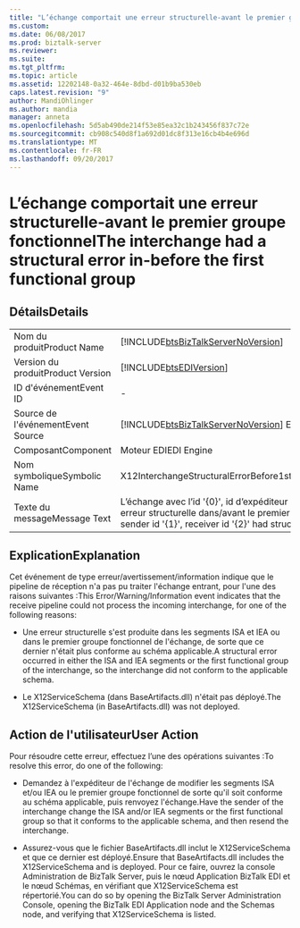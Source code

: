 ```yaml
---
title: "L’échange comportait une erreur structurelle-avant le premier groupe fonctionnel | Documents Microsoft"
ms.custom: 
ms.date: 06/08/2017
ms.prod: biztalk-server
ms.reviewer: 
ms.suite: 
ms.tgt_pltfrm: 
ms.topic: article
ms.assetid: 12202148-0a32-464e-8dbd-d01b9ba530eb
caps.latest.revision: "9"
author: MandiOhlinger
ms.author: mandia
manager: anneta
ms.openlocfilehash: 5d5ab490de214f53e85ea32c1b243456f837c72e
ms.sourcegitcommit: cb908c540d8f1a692d01dc8f313e16cb4b4e696d
ms.translationtype: MT
ms.contentlocale: fr-FR
ms.lasthandoff: 09/20/2017
---
```

# <a name="the-interchange-had-a-structural-error-in-before-the-first-functional-group"></a><span data-ttu-id="d880b-102">L’échange comportait une erreur structurelle-avant le premier groupe fonctionnel</span><span class="sxs-lookup"><span data-stu-id="d880b-102">The interchange had a structural error in-before the first functional group</span></span>
## <a name="details"></a><span data-ttu-id="d880b-103">Détails</span><span class="sxs-lookup"><span data-stu-id="d880b-103">Details</span></span>  
  
|||  
|-|-|  
|<span data-ttu-id="d880b-104">Nom du produit</span><span class="sxs-lookup"><span data-stu-id="d880b-104">Product Name</span></span>|[!INCLUDE[btsBizTalkServerNoVersion](../includes/btsbiztalkservernoversion-md.md)]|  
|<span data-ttu-id="d880b-105">Version du produit</span><span class="sxs-lookup"><span data-stu-id="d880b-105">Product Version</span></span>|[!INCLUDE[btsEDIVersion](../includes/btsediversion-md.md)]|  
|<span data-ttu-id="d880b-106">ID d'événement</span><span class="sxs-lookup"><span data-stu-id="d880b-106">Event ID</span></span>|-|  
|<span data-ttu-id="d880b-107">Source de l'événement</span><span class="sxs-lookup"><span data-stu-id="d880b-107">Event Source</span></span>|[!INCLUDE[btsBizTalkServerNoVersion](../includes/btsbiztalkservernoversion-md.md)]<span data-ttu-id="d880b-108"> EDI</span><span class="sxs-lookup"><span data-stu-id="d880b-108"> EDI</span></span>|  
|<span data-ttu-id="d880b-109">Composant</span><span class="sxs-lookup"><span data-stu-id="d880b-109">Component</span></span>|<span data-ttu-id="d880b-110">Moteur EDI</span><span class="sxs-lookup"><span data-stu-id="d880b-110">EDI Engine</span></span>|  
|<span data-ttu-id="d880b-111">Nom symbolique</span><span class="sxs-lookup"><span data-stu-id="d880b-111">Symbolic Name</span></span>|<span data-ttu-id="d880b-112">X12InterchangeStructuralErrorBefore1stGroup</span><span class="sxs-lookup"><span data-stu-id="d880b-112">X12InterchangeStructuralErrorBefore1stGroup</span></span>|  
|<span data-ttu-id="d880b-113">Texte du message</span><span class="sxs-lookup"><span data-stu-id="d880b-113">Message Text</span></span>|<span data-ttu-id="d880b-114">L’échange avec l’id '{0}', id d’expéditeur « {{1} », id de récepteur « {{2} » comportait une erreur structurelle dans/avant le premier groupe fonctionnel</span><span class="sxs-lookup"><span data-stu-id="d880b-114">The interchange with id '{0}', with sender id '{1}', receiver id '{2}' had structural error in/before the first functional group</span></span>|  
  
## <a name="explanation"></a><span data-ttu-id="d880b-115">Explication</span><span class="sxs-lookup"><span data-stu-id="d880b-115">Explanation</span></span>  
 <span data-ttu-id="d880b-116">Cet événement de type erreur/avertissement/information indique que le pipeline de réception n'a pas pu traiter l'échange entrant, pour l'une des raisons suivantes :</span><span class="sxs-lookup"><span data-stu-id="d880b-116">This Error/Warning/Information event indicates that the receive pipeline could not process the incoming interchange, for one of the following reasons:</span></span>  
  
-   <span data-ttu-id="d880b-117">Une erreur structurelle s'est produite dans les segments ISA et IEA ou dans le premier groupe fonctionnel de l'échange, de sorte que ce dernier n'était plus conforme au schéma applicable.</span><span class="sxs-lookup"><span data-stu-id="d880b-117">A structural error occurred in either the ISA and IEA segments or the first functional group of the interchange, so the interchange did not conform to the applicable schema.</span></span>  
  
-   <span data-ttu-id="d880b-118">Le X12ServiceSchema (dans BaseArtifacts.dll) n'était pas déployé.</span><span class="sxs-lookup"><span data-stu-id="d880b-118">The X12ServiceSchema (in BaseArtifacts.dll) was not deployed.</span></span>  
  
## <a name="user-action"></a><span data-ttu-id="d880b-119">Action de l'utilisateur</span><span class="sxs-lookup"><span data-stu-id="d880b-119">User Action</span></span>  
 <span data-ttu-id="d880b-120">Pour résoudre cette erreur, effectuez l’une des opérations suivantes :</span><span class="sxs-lookup"><span data-stu-id="d880b-120">To resolve this error, do one of the following:</span></span>  
  
-   <span data-ttu-id="d880b-121">Demandez à l'expéditeur de l'échange de modifier les segments ISA et/ou IEA ou le premier groupe fonctionnel de sorte qu'il soit conforme au schéma applicable, puis renvoyez l'échange.</span><span class="sxs-lookup"><span data-stu-id="d880b-121">Have the sender of the interchange change the ISA and/or IEA segments or the first functional group so that it conforms to the applicable schema, and then resend the interchange.</span></span>  
  
-   <span data-ttu-id="d880b-122">Assurez-vous que le fichier BaseArtifacts.dll inclut le X12ServiceSchema et que ce dernier est déployé.</span><span class="sxs-lookup"><span data-stu-id="d880b-122">Ensure that BaseArtifacts.dll includes the X12ServiceSchema and is deployed.</span></span> <span data-ttu-id="d880b-123">Pour ce faire, ouvrez la console Administration de BizTalk Server, puis le nœud Application BizTalk EDI et le nœud Schémas, en vérifiant que X12ServiceSchema est répertorié.</span><span class="sxs-lookup"><span data-stu-id="d880b-123">You can do so by opening the BizTalk Server Administration Console, opening the BizTalk EDI Application node and the Schemas node, and verifying that X12ServiceSchema is listed.</span></span>
